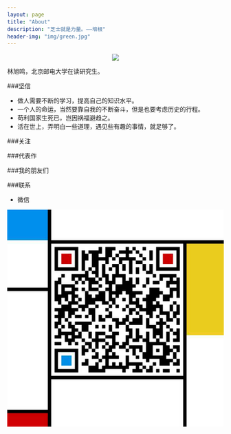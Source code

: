 ```yaml
---
layout: page
title: "About"
description: "芝士就是力量。——培根"
header-img: "img/green.jpg"
---
```



<center>
    <p><img src="http://7xlfkx.com1.z0.glb.clouddn.com/white2.jpg" align="center"></p>
</center>

林旭鸣，北京邮电大学在读研究生。

###坚信


- 做人需要不断的学习，提高自己的知识水平。
- 一个人的命运，当然要靠自我的不断奋斗，但是也要考虑历史的行程。
- 苟利国家生死已，岂因祸福避趋之。
- 活在世上，弄明白一些道理，遇见些有趣的事情，就足够了。


###关注

###代表作

###我的朋友们

###联系

- 微信


<center>
    <p><img src="img/skyhigh1107.jpg" align="center" alt="微信二维码"></p>
</center>






